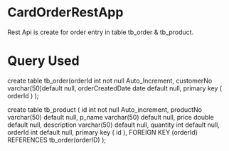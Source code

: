 # CardOrderRestApp

Rest Api is create for order entry in table tb_order & tb_product.

# Query Used

create table tb_order(orderId int not null Auto_Increment, 
customerNo varchar(50)default null,
 orderCreatedDate  date default null,
primary key ( orderId )
);

create table  tb_product ( id  int not null Auto_increment,
 productNo  varchar(50) default null,
 p_name  varchar(50) default null,
 price  double default null,
 description  varchar(50) default null,
 quantity  int default null,
 orderId  int default null,
primary key ( id ),
FOREIGN KEY (orderId) REFERENCES tb_order(orderID)
);




